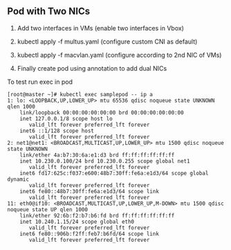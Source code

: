 ## Pod with Two NICs

1. Add two interfaces in VMs (enable two interfaces in Vbox)

2. kubectl apply -f multus.yaml (configure custom CNI as default)

3. kubectl apply -f macvlan.yaml (configure according to 2nd NIC of VMs)

4. Finally create pod using annotation to add dual NICs

To test run exec in pod

```hcl
[root@master ~]# kubectl exec samplepod -- ip a
1: lo: <LOOPBACK,UP,LOWER_UP> mtu 65536 qdisc noqueue state UNKNOWN qlen 1000
    link/loopback 00:00:00:00:00:00 brd 00:00:00:00:00:00
    inet 127.0.0.1/8 scope host lo
       valid_lft forever preferred_lft forever
    inet6 ::1/128 scope host 
       valid_lft forever preferred_lft forever
2: net1@net1: <BROADCAST,MULTICAST,UP,LOWER_UP> mtu 1500 qdisc noqueue state UNKNOWN 
    link/ether 4a:b7:30:6a:e1:d3 brd ff:ff:ff:ff:ff:ff
    inet 10.230.0.100/24 brd 10.230.0.255 scope global net1
       valid_lft forever preferred_lft forever
    inet6 fd17:625c:f037:e600:48b7:30ff:fe6a:e1d3/64 scope global dynamic 
       valid_lft forever preferred_lft forever
    inet6 fe80::48b7:30ff:fe6a:e1d3/64 scope link 
       valid_lft forever preferred_lft forever
11: eth0@if10: <BROADCAST,MULTICAST,UP,LOWER_UP,M-DOWN> mtu 1500 qdisc noqueue state UP qlen 1000
    link/ether 92:6b:f2:b7:b6:fd brd ff:ff:ff:ff:ff:ff
    inet 10.240.1.15/24 scope global eth0
       valid_lft forever preferred_lft forever
    inet6 fe80::906b:f2ff:feb7:b6fd/64 scope link 
       valid_lft forever preferred_lft forever

```